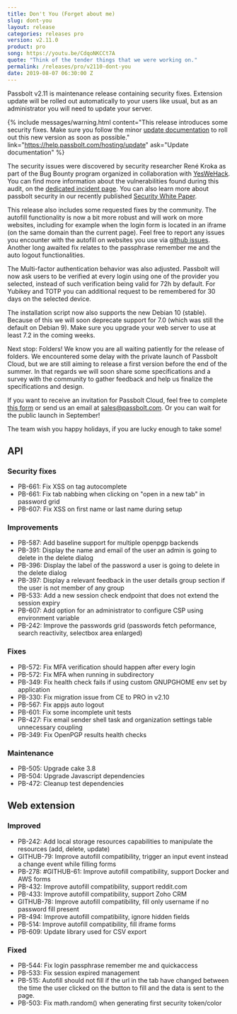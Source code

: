 ```yaml
---
title: Don't You (Forget about me)
slug: dont-you
layout: release
categories: releases pro
version: v2.11.0
product: pro
song: https://youtu.be/CdqoNKCCt7A
quote: "Think of the tender things that we were working on."
permalink: /releases/pro/v2110-dont-you
date: 2019-08-07 06:30:00 Z
---
```


Passbolt v2.11 is maintenance release containing security fixes. Extension update will be rolled out 
automatically to your users like usual, but as an administrator you will need to update your server.

{% include messages/warning.html
    content="This release introduces some security fixes. Make sure you follow 
    the minor [update documentation](https://help.passbolt.com/hosting/update) to roll out this new version as soon as possible."
    link="https://help.passbolt.com/hosting/update"
    ask="Update documentation"
%}

The security issues were discovered by security researcher René Kroka as part of the Bug Bounty program 
organized in collaboration with [YesWeHack](https://yeswehack.com/). You can find more information about 
the vulnerabilities found during this audit, on the 
[dedicated incident page](https://www.passbolt.com/incidents/20190807_multiple_vulnerabilities). 
You can also learn more about passbolt security in our recently published 
[Security White Paper](https://help.passbolt.com/assets/files/Security%20White%20Paper%20-%20Passbolt%20Pro%20Edition.pdf).

This release also includes some requested fixes by the community. The autofill functionality is now a 
bit more robust and will work on more websites, including for example when the login form is located 
in an iframe (on the same domain than the current page). Feel free to report any issues you encounter 
with the autofill on websites you use via [github issues](https://github.com/passbolt/passbolt_browser_extension).
Another long awaited fix relates to the passphrase remember me and the auto logout functionalities.

The Multi-factor authentication behavior was also adjusted. Passbolt will now ask users to be verified 
at every login using one of the provider you selected, instead of such verification being valid for 72h 
by default. For Yubikey and TOTP you can additional request to be remembered for 30 days on the selected 
device. 

The installation script now also supports the new Debian 10 (stable). Because of this we will soon 
deprecate support for 7.0 (which was still the default on Debian 9). Make sure you upgrade your web 
server to use at least 7.2 in the coming weeks.

Next stop: Folders! We know you are all waiting patiently for the release of folders. We encountered 
some delay with the private launch of Passbolt Cloud, but we are still aiming to release a first version 
before the end of the summer. In that regards we will soon share some specifications and a survey with 
the community to gather feedback and help us finalize the specifications and design.

If you want to receive an invitation for Passbolt Cloud, feel free to complete 
[this form](https://www.passbolt.com/contact/passbolt-cloud-enterprise) or send us an 
email at [sales@passbolt.com](mailto:sales@passbolt.com). Or you can wait for the public launch in September!

The team wish you happy holidays, if you are lucky enough to take some!

## API
### Security fixes
- PB-661: Fix XSS on tag autocomplete
- PB-661: Fix tab nabbing when clicking on "open in a new tab" in password grid
- PB-607: Fix XSS on first name or last name during setup

### Improvements
- PB-587: Add baseline support for multiple openpgp backends
- PB-391: Display the name and email of the user an admin is going to delete in the delete dialog
- PB-396: Display the label of the password a user is going to delete in the delete dialog
- PB-397: Display a relevant feedback in the user details group section if the user is not member of any group
- PB-533: Add a new session check endpoint that does not extend the session expiry
- PB-607: Add option for an administrator to configure CSP using environment variable
- PB-242: Improve the passwords grid (passwords fetch peformance, search reactivity, selectbox area enlarged)

### Fixes
- PB-572: Fix MFA verification should happen after every login
- PB-572: Fix MFA when running in subdirectory
- PB-349: Fix health check fails if using custom GNUPGHOME env set by application
- PB-330: Fix migration issue from CE to PRO in v2.10
- PB-567: Fix appjs auto logout
- PB-601: Fix some incomplete unit tests
- PB-427: Fix email sender shell task and organization settings table unnecessary coupling
- PB-349: Fix OpenPGP results health checks

### Maintenance
- PB-505: Upgrade cake 3.8
- PB-504: Upgrade Javascript dependencies
- PB-472: Cleanup test dependencies

## Web extension
### Improved
- PB-242: Add local storage resources capabilities to manipulate the resources (add, delete, update)
- GITHUB-79: Improve autofill compatibility, trigger an input event instead a change event while filling forms
- PB-278: #GITHUB-61: Improve autofill compatibility, support Docker and AWS forms
- PB-432: Improve autofill compatibility, support reddit.com
- PB-433: Improve autofill compatibility, support Zoho CRM
- GITHUB-78: Improve autofill compatibility, fill only username if no password fill present
- PB-494: Improve autofill compatibility, ignore hidden fields
- PB-514: Improve autofill compatibility, fill iframe forms
- PB-609: Update library used for CSV export

### Fixed
- PB-544: Fix login passphrase remember me and quickaccess
- PB-533: Fix session expired management
- PB-515: Autofill should not fill if the url in the tab have changed between the time the user clicked on the button to fill and the data is sent to the page.
- PB-503: Fix math.random() when generating first security token/color
